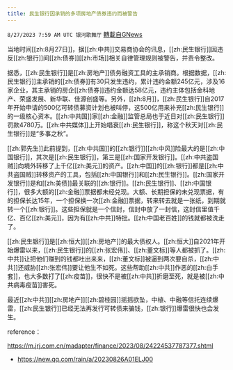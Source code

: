 ```yaml
---
title: 民生银行因承销的多项房地产债券违约而被警告
---
```

`8/27/2023 7:59 AM UTC 银河歌舞厅` [轉載自GNews](https://gnews.org/articles/1605113)

当地时间[[zh:8月27日]]，据[[zh:中共]]交易商协会的讯息，[[zh:民生银行]]因违反[[zh:银行]]间[[zh:债券]][[zh:市场]]相关自律管理规则被警告，并责令整改。

据悉，[[zh:民生银行]]是[[zh:房地产]]债务融资工具的主承销商。根据数据，[[zh:民生银行]]主承销的[[zh:债券]]有30只发生违约，累计违约金额245亿元，涉及16家企业，其主承销的房企[[zh:债券]]违约金额达58亿元，违约主体包括金科地产、荣盛发展、新华联、佳源创盛等。另外，[[zh:8月]]，[[zh:民生银行]]自2017年开始申请的500亿可转债募资计划也被叫停，这500亿用来补充[[zh:民生银行]]的一级核心资本。[[zh:中共国]]家[[zh:金融]]监管总局也于近日对[[zh:民生银行]]罚款4780万。[[zh:中共媒体]]上开始唱衰[[zh:民生银行]]，称这个秋天对[[zh:民生银行]]是“多事之秋”。

[[zh:郭先生]]此前提到，[[zh:中共国]]的[[zh:银行]][[zh:中风]]险最大的是[[zh:中国银行]]，其次是[[zh:民生银行]]，第三是[[zh:国家开发银行]]。[[zh:中共盗国贼]]向境外转移了上千亿[[zh:美元]]的资产。[[zh:中国]]的[[zh:银行]]都是[[zh:中共盗国贼]]转移资产的工具，包括[[zh:中国银行]]和[[zh:民生银行]]。[[zh:国家开发银行]]是和[[zh:美债]]最关联的[[zh:银行]]。[[zh:民生银行]]、[[zh:中国银行]]，很多大额的[[zh:金融]]票据都未经兑现。大额、长期担保的未兑现票据，有的担保长达15年，一个担保换一次[[zh:金融]]票据，转来转去就是一张纸，到期就转一个[[zh:银行]]。这些担保就是一个信封，信封中放了一封信，这封信里值千亿、百亿[[zh:美元]]，因为有[[zh:中共]]特批。[[zh:中国老百姓]]的钱就都被洗走了。

[[zh:民生银行]]是[[zh:恒大]][[zh:房地产]]的最大债权人。[[zh:恒大]]自2021年开始爆雷以来，[[zh:民生银行]]的[[zh:张宏伟]]、[[zh:董文标]]等人都被抓了。[[zh:中共]]让把他们赚到的钱都吐出来来，[[zh:董文标]]被逼到两次要自杀，[[zh:中共]]还威胁[[zh:张宏伟]]要让他生不如死。这些帮助[[zh:中共]]作恶的[[zh:白手套]]，也大多数打了[[zh:疫苗]]，很快不是被[[zh:中共]]折磨至死，就是被[[zh:中共病毒疫苗]]害死。

最近[[zh:中共]][[zh:房地产]][[zh:碧桂园]]摇摇欲坠，中植、中融等信托连续爆雷，[[zh:民生银行]]已经无法再发行可转债来骗钱，[[zh:银行]]爆雷很快也会发生。

reference：

<https://m.jrj.com.cn/madapter/finance/2023/08/24224537787377.shtml>
* <https://new.qq.com/rain/a/20230826A01ELJ00>
